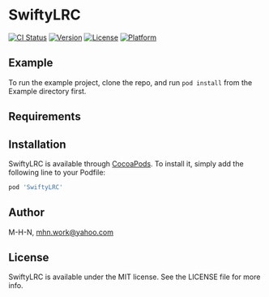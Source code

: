 # SwiftyLRC

[![CI Status](https://img.shields.io/travis/M-H-N/SwiftyLRC.svg?style=flat)](https://travis-ci.org/M-H-N/SwiftyLRC)
[![Version](https://img.shields.io/cocoapods/v/SwiftyLRC.svg?style=flat)](https://cocoapods.org/pods/SwiftyLRC)
[![License](https://img.shields.io/cocoapods/l/SwiftyLRC.svg?style=flat)](https://cocoapods.org/pods/SwiftyLRC)
[![Platform](https://img.shields.io/cocoapods/p/SwiftyLRC.svg?style=flat)](https://cocoapods.org/pods/SwiftyLRC)

## Example

To run the example project, clone the repo, and run `pod install` from the Example directory first.

## Requirements

## Installation

SwiftyLRC is available through [CocoaPods](https://cocoapods.org). To install
it, simply add the following line to your Podfile:

```ruby
pod 'SwiftyLRC'
```

## Author

M-H-N, mhn.work@yahoo.com

## License

SwiftyLRC is available under the MIT license. See the LICENSE file for more info.

